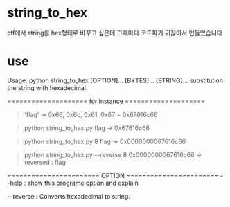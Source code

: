 # string_to_hex

ctf에서 string를 hex형태로 바꾸고 싶은데 그때마다 코드짜기 귀찮아서 만들었습니다

# use

Usage: python string_to_hex [OPTION]... [BYTES]... [STRING]...
substitution the string with hexadecimal.

==================== for instance ====================
 > 'flag' -> 0x66, 0x6c, 0x61, 0x67 = 0x67616c66

 > python string_to_hex.py flag -> 0x67616c66

 > python string_to_hex.py 8 flag -> 0x0000000067616c66

 > python string_to_hex.py --reverse 8 0x0000000067616c66 -> reversed : flag

======================= OPTION =======================
--help : show this programe option and explain

--reverse : Converts hexadecimal to string.
